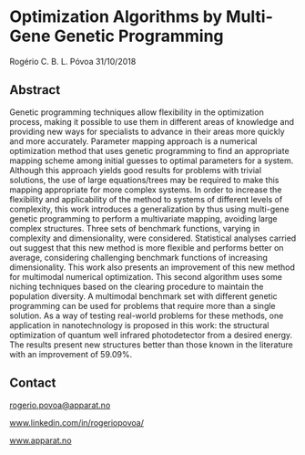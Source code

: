 
# Optimization Algorithms by Multi-Gene Genetic Programming

Rogério C. B. L. Póvoa
31/10/2018

## Abstract

Genetic programming techniques allow flexibility in the optimization process, making it possible to use them in different areas of knowledge and providing new ways for specialists to advance in their areas more quickly and more accurately. Parameter mapping approach is a numerical optimization method that uses genetic programming to find an appropriate mapping scheme among initial guesses to optimal parameters for a system. Although this approach yields good results for problems with trivial solutions, the use of large equations/trees may be required to make this mapping appropriate for more complex systems. In order to increase the flexibility and applicability of the method to systems of different levels of complexity, this work introduces a generalization by thus using multi-gene genetic programming to perform a multivariate mapping, avoiding large complex structures. Three sets of benchmark functions, varying in complexity and dimensionality, were considered. Statistical analyses carried out suggest that this new method is more flexible and performs better on average, considering challenging benchmark functions of increasing dimensionality. This work also presents an improvement of this new method for multimodal numerical optimization. This second algorithm uses some niching techniques based on the clearing procedure to maintain the population diversity. A multimodal benchmark set with different genetic programming can be used for problems that require more than a single solution. As a way of testing real-world problems for these methods, one application in nanotechnology is proposed in this work: the structural optimization of quantum well infrared photodetector from a desired energy. The results present new structures better than those known in the literature with an improvement of 59.09%.

## Contact

rogerio.povoa@apparat.no

www.linkedin.com/in/rogeriopovoa/

www.apparat.no
